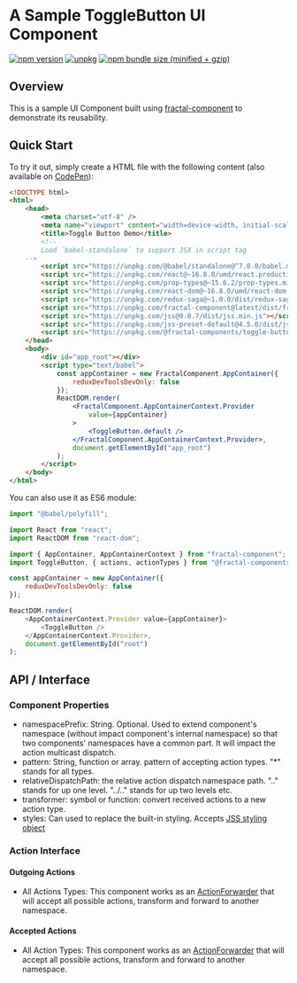 # A Sample ToggleButton UI Component

[![npm version](https://img.shields.io/npm/v/@fractal-components/toggle-button.svg)](https://www.npmjs.com/package/@fractal-components/toggle-button)
[![unpkg](https://img.shields.io/badge/unpkg-latest-blue.svg)](https://unpkg.com/@fractal-components/toggle-button)
[![npm bundle size (minified + gzip)](https://img.shields.io/bundlephobia/minzip/@fractal-components/toggle-button.svg)](https://bundlephobia.com/result?p=@fractal-components/toggle-button)

## Overview

This is a sample UI Component built using [fractal-component](https://github.com/t83714/fractal-component) to demonstrate its reusability.

## Quick Start

To try it out, simply create a HTML file with the following content (also available on [CodePen](https://codepen.io/t83714/pen/JavEjV)):
```html
<!DOCTYPE html>
<html>
    <head>
        <meta charset="utf-8" />
        <meta name="viewport" content="width=device-width, initial-scale=1.0" />
        <title>Toggle Button Demo</title>
        <!--
        Load `babel-standalone` to support JSX in script tag
    -->
        <script src="https://unpkg.com/@babel/standalone@^7.0.0/babel.min.js"></script>
        <script src="https://unpkg.com/react@~16.8.0/umd/react.production.min.js"></script>
        <script src="https://unpkg.com/prop-types@~15.6.2/prop-types.min.js"></script>
        <script src="https://unpkg.com/react-dom@~16.8.0/umd/react-dom.production.min.js"></script>
        <script src="https://unpkg.com/redux-saga@~1.0.0/dist/redux-saga.umd.min.js"></script>
        <script src="https://unpkg.com/fractal-component@latest/dist/fractal-component.min.umd.js"></script>
        <script src="https://unpkg.com/jss@9.8.7/dist/jss.min.js"></script>
        <script src="https://unpkg.com/jss-preset-default@4.5.0/dist/jss-preset-default.min.js"></script>
        <script src="https://unpkg.com/@fractal-components/toggle-button@latest/dist/@fractal-components/toggle-button.min.umd.js"></script>
    </head>
    <body>
        <div id="app_root"></div>
        <script type="text/babel">
            const appContainer = new FractalComponent.AppContainer({
                reduxDevToolsDevOnly: false
            });
            ReactDOM.render(
                <FractalComponent.AppContainerContext.Provider
                    value={appContainer}
                >
                    <ToggleButton.default />
                </FractalComponent.AppContainerContext.Provider>,
                document.getElementById("app_root")
            );
        </script>
    </body>
</html>
```

You can also use it as ES6 module:
```javascript
import "@babel/polyfill";

import React from "react";
import ReactDOM from "react-dom";

import { AppContainer, AppContainerContext } from "fractal-component";
import ToggleButton, { actions, actionTypes } from "@fractal-components/toggle-button";

const appContainer = new AppContainer({
    reduxDevToolsDevOnly: false
});

ReactDOM.render(
    <AppContainerContext.Provider value={appContainer}>
        <ToggleButton />
    </AppContainerContext.Provider>,
    document.getElementById("root")
);
```

## API / Interface
### Component Properties
- namespacePrefix: String. Optional. Used to extend component's namespace (without impact component's internal namespace) so that two components' namespaces have a common part. It will impact the action multicast dispatch.
- pattern: String, function or array. pattern of accepting action types. "*" stands for all types.
- relativeDispatchPath: the relative action dispatch namespace path. ".." stands for up one level. "../.." stands for up two levels etc.
- transformer: symbol or function: convert received actions to a new action type.
- styles: Can used to replace the built-in styling. Accepts [JSS styling object](https://github.com/cssinjs/jss/blob/master/docs/json-api.md)

### Action Interface
#### Outgoing Actions
- All Actions Types: This component works as an [ActionForwarder](https://t83714.github.io/fractal-component/api/ActionForwarder.html) that will accept all possible actions, transform and forward to another namespace.

#### Accepted Actions
- All Action Types: This component works as an [ActionForwarder](https://t83714.github.io/fractal-component/api/ActionForwarder.html) that will accept all possible actions, transform and forward to another namespace.
